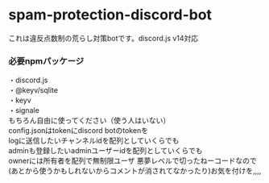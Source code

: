# spam-protection-discord-bot
これは違反点数制の荒らし対策botです。discord.js v14対応  
### 必要npmパッケージ  
・discord.js  
・@keyv/sqlite  
・keyv  
・signale  
もちろん自由に使ってください（使う人はいない）  
config.jsonはtokenにdiscord botのtokenを    
logに送信したいチャンネルidを配列としていくらでも  
adminも登録したいadminユーザーidを配列としていくらでも  
ownerには所有者を配列で無制限ユーザ
悪夢レベルで切ったねーコードなので(あとから使うかもしれないからコメントが消されてなかったり)お気を付けを,,,,
